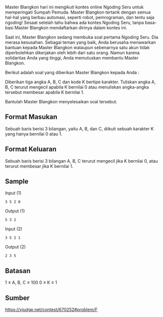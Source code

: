 Master Blangkon hari ini mengikuti kontes online Ngoding Seru untuk memperingati Sumpah Pemuda. Master Blangkon tertarik dengan semua hal-hal yang berbau automasi, seperti robot, pemrograman, dan tentu saja ngoding! Sesaat setelah tahu bahwa ada kontes Ngoding Seru, tanpa basa-basi Master Blangkon mendaftarkan dirinya dalam kontes ini.

Saat ini, Master Blangkon sedang membuka soal pertama Ngoding Seru. Dia merasa kesusahan. Sebagai teman yang baik, Anda berusaha menawarkan bantuan kepada Master Blangkon walaupun sebenarnya satu akun tidak diperbolehkan dikerjakan oleh lebih dari satu orang. Namun karena solidaritas Anda yang tinggi, Anda memutuskan membantu Master Blangkon.

Berikut adalah soal yang diberikan Master Blangkon kepada Anda :

Diberikan tiga angka A, B, C dan kode K bertipe karakter. Tuliskan angka A, B, C terurut mengecil apabila K bernilai 0 atau menuliskan angka-angka tersebut membesar apabila K bernilai 1.

Bantulah Master Blangkon menyelesaikan soal tersebut.

## Format Masukan
Sebuah baris berisi 3 bilangan, yaitu A, B, dan C, diikuti sebuah karakter K yang hanya bernilai 0 atau 1.

## Format Keluaran
Sebuah baris berisi 3 bilangan A, B, C terurut mengecil jika K bernilai 0, atau terurut membesar jika K bernilai 1.

## Sample
Input (1)
```
3 5 2 0
```
Output (1)
```
5 3 2
```

Input (2)
```
3 5 2 1
```
Output (2)
```
2 3 5
```

## Batasan
1 ≤ A, B, C ≤ 100
0 ≤ K ≤ 1

## Sumber
https://vjudge.net/contest/670252#problem/F
